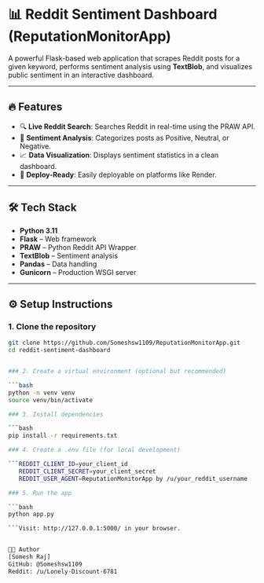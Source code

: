 # 📊 Reddit Sentiment Dashboard (ReputationMonitorApp)

A powerful Flask-based web application that scrapes Reddit posts for a given keyword, performs sentiment analysis using **TextBlob**, and visualizes public sentiment in an interactive dashboard.

---

## 🔥 Features

- 🔍 **Live Reddit Search**: Searches Reddit in real-time using the PRAW API.
- 🧠 **Sentiment Analysis**: Categorizes posts as Positive, Neutral, or Negative.
- 📈 **Data Visualization**: Displays sentiment statistics in a clean dashboard.
- 🚀 **Deploy-Ready**: Easily deployable on platforms like Render.

---

## 🛠️ Tech Stack

- **Python 3.11**
- **Flask** – Web framework  
- **PRAW** – Python Reddit API Wrapper  
- **TextBlob** – Sentiment analysis  
- **Pandas** – Data handling  
- **Gunicorn** – Production WSGI server

---

## ⚙️ Setup Instructions

### 1. Clone the repository

```bash
git clone https://github.com/Someshsw1109/ReputationMonitorApp.git
cd reddit-sentiment-dashboard


### 2. Create a virtual environment (optional but recommended)

```bash
python -m venv venv
source venv/bin/activate

### 3. Install dependencies

```bash
pip install -r requirements.txt

### 4. Create a .env file (for local development)

```REDDIT_CLIENT_ID=your_client_id
   REDDIT_CLIENT_SECRET=your_client_secret
   REDDIT_USER_AGENT=ReputationMonitorApp by /u/your_reddit_username

### 5. Run the app

```bash
python app.py

```Visit: http://127.0.0.1:5000/ in your browser.


👨‍💻 Author
[Somesh Raj]
GitHub: @Someshsw1109
Reddit: /u/Lonely-Discount-6781